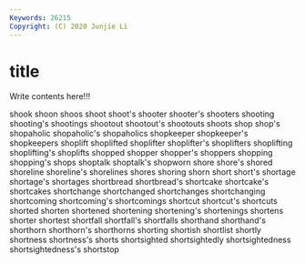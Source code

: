 ```yaml
---
Keywords: 26215
Copyright: (C) 2020 Junjie Li
---
```


# title

Write contents here!!!

shook 
shoon 
shoos
shoot 
shoot's 
shooter 
shooter's 
shooters 
shooting 
shooting's 
shootings 
shootout 
shootout's
shootouts 
shoots 
shop 
shop's 
shopaholic 
shopaholic's 
shopaholics 
shopkeeper 
shopkeeper's 
shopkeepers
shoplift 
shoplifted 
shoplifter 
shoplifter's 
shoplifters 
shoplifting 
shoplifting's 
shoplifts 
shopped 
shopper
shopper's 
shoppers 
shopping 
shopping's 
shops 
shoptalk 
shoptalk's 
shopworn 
shore 
shore's
shored 
shoreline 
shoreline's 
shorelines 
shores 
shoring 
shorn 
short 
short's 
shortage
shortage's 
shortages 
shortbread 
shortbread's 
shortcake 
shortcake's 
shortcakes 
shortchange 
shortchanged 
shortchanges
shortchanging 
shortcoming 
shortcoming's 
shortcomings 
shortcut 
shortcut's 
shortcuts 
shorted 
shorten 
shortened
shortening 
shortening's 
shortenings 
shortens 
shorter 
shortest 
shortfall 
shortfall's 
shortfalls 
shorthand
shorthand's 
shorthorn 
shorthorn's 
shorthorns 
shorting 
shortish 
shortlist 
shortly 
shortness 
shortness's
shorts 
shortsighted 
shortsightedly 
shortsightedness 
shortsightedness's 
shortstop 
